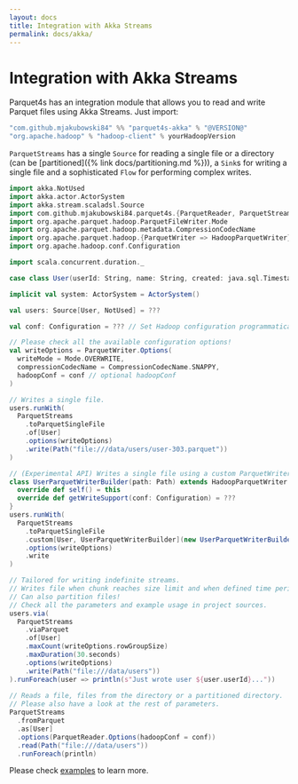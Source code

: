 ```yaml
---
layout: docs
title: Integration with Akka Streams
permalink: docs/akka/
---
```


# Integration with Akka Streams

Parquet4s has an integration module that allows you to read and write Parquet files using Akka Streams. Just import:

```scala
"com.github.mjakubowski84" %% "parquet4s-akka" % "@VERSION@"
"org.apache.hadoop" % "hadoop-client" % yourHadoopVersion
```

`ParquetStreams` has a single `Source` for reading a single file or a directory (can be [partitioned]({% link docs/partitioning.md %})), a `Sink`s for writing a single file and a sophisticated `Flow` for performing complex writes.

```scala mdoc:compile-only
import akka.NotUsed
import akka.actor.ActorSystem
import akka.stream.scaladsl.Source
import com.github.mjakubowski84.parquet4s.{ParquetReader, ParquetStreams, ParquetWriter, Path}
import org.apache.parquet.hadoop.ParquetFileWriter.Mode
import org.apache.parquet.hadoop.metadata.CompressionCodecName
import org.apache.parquet.hadoop.{ParquetWriter => HadoopParquetWriter}
import org.apache.hadoop.conf.Configuration

import scala.concurrent.duration._

case class User(userId: String, name: String, created: java.sql.Timestamp)

implicit val system: ActorSystem = ActorSystem()

val users: Source[User, NotUsed] = ???

val conf: Configuration = ??? // Set Hadoop configuration programmatically

// Please check all the available configuration options!
val writeOptions = ParquetWriter.Options(
  writeMode = Mode.OVERWRITE,
  compressionCodecName = CompressionCodecName.SNAPPY,
  hadoopConf = conf // optional hadoopConf
)

// Writes a single file.
users.runWith(
  ParquetStreams
    .toParquetSingleFile
    .of[User]
    .options(writeOptions)
    .write(Path("file:///data/users/user-303.parquet"))
)

// (Experimental API) Writes a single file using a custom ParquetWriter.
class UserParquetWriterBuilder(path: Path) extends HadoopParquetWriter.Builder[User, UserParquetWriterBuilder](path.toHadoop) {
  override def self() = this
  override def getWriteSupport(conf: Configuration) = ???
}
users.runWith(
  ParquetStreams
    .toParquetSingleFile
    .custom[User, UserParquetWriterBuilder](new UserParquetWriterBuilder(Path("file:///data/users/custom.parquet")))
    .options(writeOptions)
    .write
)

// Tailored for writing indefinite streams.
// Writes file when chunk reaches size limit and when defined time period elapses.
// Can also partition files!
// Check all the parameters and example usage in project sources.
users.via(
  ParquetStreams
    .viaParquet
    .of[User]
    .maxCount(writeOptions.rowGroupSize)
    .maxDuration(30.seconds)
    .options(writeOptions)
    .write(Path("file:///data/users"))
).runForeach(user => println(s"Just wrote user ${user.userId}..."))
  
// Reads a file, files from the directory or a partitioned directory. 
// Please also have a look at the rest of parameters.
ParquetStreams
  .fromParquet
  .as[User]
  .options(ParquetReader.Options(hadoopConf = conf))
  .read(Path("file:///data/users"))
  .runForeach(println)
```

Please check [examples](https://github.com/mjakubowski84/parquet4s/tree/master/examples/src/main/scala/com/github/mjakubowski84/parquet4s/akkaPekko) to learn more.
